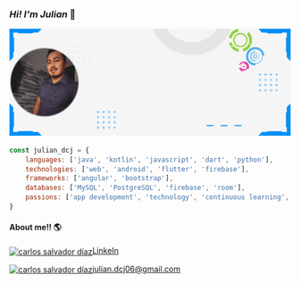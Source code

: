 ### _Hi! I'm Julian_ 👋
![me](https://github.com/JulianCuestas/JulianCuestas/blob/master/images/portada_profesional_jdc.gif?raw=true)

```js
const julian_dcj = {
	languages: ['java', 'kotlin', 'javascript', 'dart', 'python'],
	technologies: ['web', 'android', 'flutter', 'firebase'],
	frameworks: ['angular', 'bootstrap'],
	databases: ['MySQL', 'PostgreSQL', 'firebase', 'room'],
	passions: ['app development', 'technology', 'continuous learning', 'leadership', 'coaching']
}
```
#### About me!! 🌎
<a href="https://www.linkedin.com/in/julian-cuestas-55267920b" target="blank"><img align="center" src="https://cdn.jsdelivr.net/npm/simple-icons@3.0.1/icons/linkedin.svg" alt="carlos salvador díaz" height="30" width="40" />LinkeIn</a>

<a href="mailto:csalvadordiaz689@gmail.com " target="blank"><img align="center" src="https://cdn.jsdelivr.net/npm/simple-icons@3.0.1/icons/gmail.svg" alt="carlos salvador díaz" height="30" width="40" />julian.dcj06@gmail.com</a>
